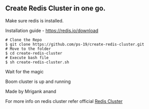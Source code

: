 ## Create Redis Cluster in one go.
Make sure redis is installed.

Installation guide - https://redis.io/download

```shell
# Clone the Repo
$ git clone https://github.com/ps-19/create-redis-cluster.git
# Move to the folder
$ cd create-redis-cluster
# Execute bash file
$ sh create-redis-cluster.sh
```

Wait for the magic

Boom cluster is up and running

Made by Mrigank anand

For more info on redis cluster refer official [Redis Cluster](https://github.com/spiderxm/Cyclo)
